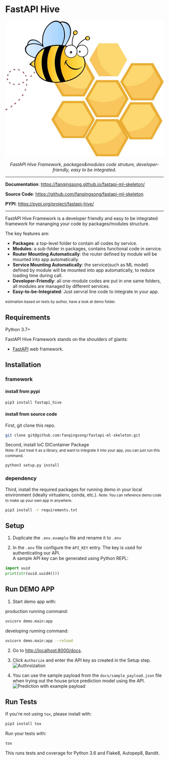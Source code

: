 # FastAPI Hive

![architecture](./hive.jpg)

<p align="center">
    <em>FastAPI Hive Framework, packages&modules code struture, developer-friendly, easy to be integrated.</em>
</p>

---

**Documentation**: <a href="https://fanqingsong.github.io/fastapi-ml-skeleton/" target="_blank">https://fanqingsong.github.io/fastapi-ml-skeleton/</a>

**Source Code**: <a href="https://github.com/fanqingsong/fastapi-ml-skeleton" target="_blank">https://github.com/fanqingsong/fastapi-ml-skeleton</a>

**PYPI**: <a href="https://pypi.org/project/fastapi-hive/" target="_blank">https://pypi.org/project/fastapi-hive/</a>

---

FastAPI Hive Framework is a developer friendly and easy to be integrated framework for mananging your code by packages/modules structure.

The key features are:

* **Packages**: a top-level folder to contain all codes by service. 
* **Modules**: a sub-folder in packages, contains functional code in service.
* **Router Mounting Automatically**: the router defined by module will be mounted into app automatically.
* **Service Mounting Automatically**: the service(such as ML model) defined by module will be mounted into app automatically, to reduce loading time during call.
* **Developer-Friendly**: all one-module codes are put in one same folders, all modules are managed by different services.
* **Easy-to-be-Integrated**: Just servral line code to integrate in your app.

<small>estimation based on tests by author, have a look at demo folder.</small>

## Requirements

Python 3.7+

FastAPI Hive Framework stands on the shoulders of giants:

* <a href="https://fastapi.tiangolo.com/" class="external-link" target="_blank">FastAPI</a> web framework.

## Installation 

### framework 

#### install from pypi

```bash
pip3 install fastapi_hive
```

#### install from source code
First, git clone this repo.

```bash
git clone git@github.com:fanqingsong/fastapi-ml-skeleton.git
```

Second, install IoC DIContainer Package<br/>
<small>Note: If just treat it as a library, and want to integrate it into your app, you can just run this command. </small>

```bash
python3 setup.py install
```

### dependency
Third, install the required packages for running demo in your local environment (ideally virtualenv, conda, etc.).
<small>Note: You can reference demo code to make up your own app in anywhere. </small>

```bash
pip3 install -r requirements.txt
``` 


## Setup
1. Duplicate the `.env.example` file and rename it to `.env` 


2. In the `.env` file configure the `API_KEY` entry. The key is used for authenticating our API. <br>
   A sample API key can be generated using Python REPL:
```python
import uuid
print(str(uuid.uuid4()))
```

## Run DEMO APP

1. Start demo app with: 

production running command:

```bash
uvicorn demo.main:app
```

developing running command:
```bash
uvicorn demo.main:app --reload
```

2. Go to [http://localhost:8000/docs](http://localhost:8000/docs).
   
3. Click `Authorize` and enter the API key as created in the Setup step.
![Authroization](./authorize.png)
   
4. You can use the sample payload from the `docs/sample_payload.json` file when trying out the house price prediction model using the API.
   ![Prediction with example payload](./sample_payload.png)

## Run Tests

If you're not using `tox`, please install with:
```bash
pip3 install tox
```

Run your tests with: 
```bash
tox
```

This runs tests and coverage for Python 3.6 and Flake8, Autopep8, Bandit.

